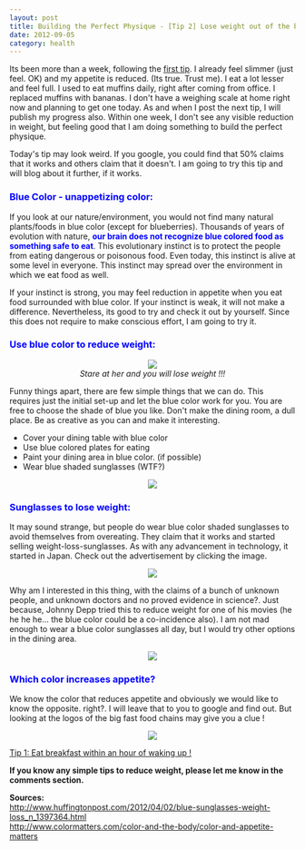 ```yaml
---
layout: post
title: Building the Perfect Physique - [Tip 2] Lose weight out of the blue !
date: 2012-09-05
category: health
---
```


Its been more than a week, following the [first tip](1st-tip-url). I already feel slimmer (just feel. OK) and my appetite is reduced. (Its true. Trust me). I eat a lot lesser and feel full. I used to eat muffins daily, right after coming from office. I replaced muffins with bananas. I don't have a weighing scale at home right now and planning to get one today. As and when I post the next tip, I will publish my progress also. Within one week, I don't see any visible reduction in weight, but feeling good that I am doing something to build the perfect physique.  

[1st-tip-url]: {{site.url}}/building-the-perfect-physique-tip-1-eat-breakfast-within-an-hour-of-waking-up/
  
Today's tip may look weird. If you google, you could find that 50% claims that it works and others claim that it doesn't. I am going to try this tip and will blog about it further, if it works.  
  
### <span style="color: blue;">Blue Color - unappetizing color:</span>  
  
If you look at our nature/environment, you would not find many natural plants/foods in blue color (except for blueberries). Thousands of years of evolution with nature, **<span style="color: blue;">our brain does not recognize blue colored food as something safe to eat</span>**. This evolutionary instinct is to protect the people from eating dangerous or poisonous food. Even today, this instinct is alive at some level in everyone. This instinct may spread over the environment in which we eat food as well.  
  
If your instinct is strong, you may feel reduction in appetite when you eat food surrounded with blue color. If your instinct is weak, it will not make a difference. Nevertheless, its good to try and check it out by yourself. Since this does not require to make conscious effort, I am going to try it.  
  
### <span style="color: blue;">Use blue color to reduce weight:</span>  
  
<div style="text-align: center;">
<img src="{{site.img-url}}/blue-aids-weight-loss-sexy-girl-back.jpg"/><br />
<i>Stare at her and you will lose weight !!!</i>
</div>  

Funny things apart, there are few simple things that we can do. This requires just the initial set-up and let the blue color work for you. You are free to choose the shade of blue you like. Don't make the dining room, a dull place. Be as creative as you can and make it interesting.  

* Cover your dining table with blue color  
* Use blue colored plates for eating  
* Paint your dining area in blue color. (if possible)  
* Wear blue shaded sunglasses (WTF?)  

<div style="text-align: center;">
<img src="{{site.img-url}}/blue-aids-weight-loss-blue-dining-table.jpg"/>
</div>  
  
### <span style="color: blue;">Sunglasses to lose weight:</span>  

It may sound strange, but people do wear blue color shaded sunglasses to avoid themselves from overeating. They claim that it works and started selling weight-loss-sunglasses. As with any advancement in technology, it started in Japan. Check out the advertisement by clicking the image.  

<div style="text-align: center;">
<img src="{{site.img-url}}/blue-aids-weight-loss-blue-sunglasses.jpg"/>
</div>  

Why am I interested in this thing, with the claims of a bunch of unknown people, and unknown doctors and no proved evidence in science?. Just because, Johnny Depp tried this to reduce weight for one of his movies (he he he he... the blue color could be a co-incidence also). I am not mad enough to wear a blue color sunglasses all day, but I would try other options in the dining area.  

<div style="text-align: center;">
<img src="{{site.img-url}}/blue-aids-weight-loss-johnny-Depp-Blue-Sunglass.jpg"/>
</div>  

### <span style="color: blue;">Which color increases appetite?</span>  

We know the color that reduces appetite and obviously we would like to know the opposite. right?. I will leave that to you to google and find out. But looking at the logos of the big fast food chains may give you a clue !  

<div style="text-align: center;">
<img src="{{site.img-url}}/blue-aids-weight-loss-red-appetizing-color.jpg"/>
</div>  

[Tip 1: Eat breakfast within an hour of waking up !]({{site.url}}/building-the-perfect-physique-tip-1-eat-breakfast-within-an-hour-of-waking-up/)  

**If you know any simple tips to reduce weight, please let me know in the comments section.**  

**Sources:**  
<http://www.huffingtonpost.com/2012/04/02/blue-sunglasses-weight-loss_n_1397364.html>  
<http://www.colormatters.com/color-and-the-body/color-and-appetite-matters>  


